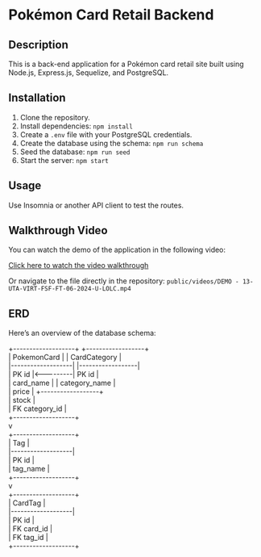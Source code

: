 # Pokémon Card Retail Backend

## Description
This is a back-end application for a Pokémon card retail site built using Node.js, Express.js, Sequelize, and PostgreSQL.

## Installation
1. Clone the repository.
2. Install dependencies: `npm install`
3. Create a `.env` file with your PostgreSQL credentials.
4. Create the database using the schema: `npm run schema`
5. Seed the database: `npm run seed`
6. Start the server: `npm start`

## Usage
Use Insomnia or another API client to test the routes.

## Walkthrough Video
You can watch the demo of the application in the following video:

[Click here to watch the video walkthrough](public/videos/DEMO%20-%2013-UTA-VIRT-FSF-FT-06-2024-U-LOLC.mp4)

Or navigate to the file directly in the repository:
`public/videos/DEMO - 13-UTA-VIRT-FSF-FT-06-2024-U-LOLC.mp4`

## ERD
Here’s an overview of the database schema:

+-------------------+          +------------------+  
| PokemonCard       |          | CardCategory      |  
|-------------------|          |------------------|  
| PK id             |<---------| PK id             |  
| card_name         |          | category_name     |  
| price             |          +------------------+  
| stock             |  
| FK category_id    |  
+-------------------+  
              v  
+-------------------+  
| Tag               |  
|-------------------|  
| PK id             |  
| tag_name          |  
+-------------------+  
              v  
+-------------------+  
| CardTag           |  
|-------------------|  
| PK id             |  
| FK card_id        |  
| FK tag_id         |  
+-------------------+  
